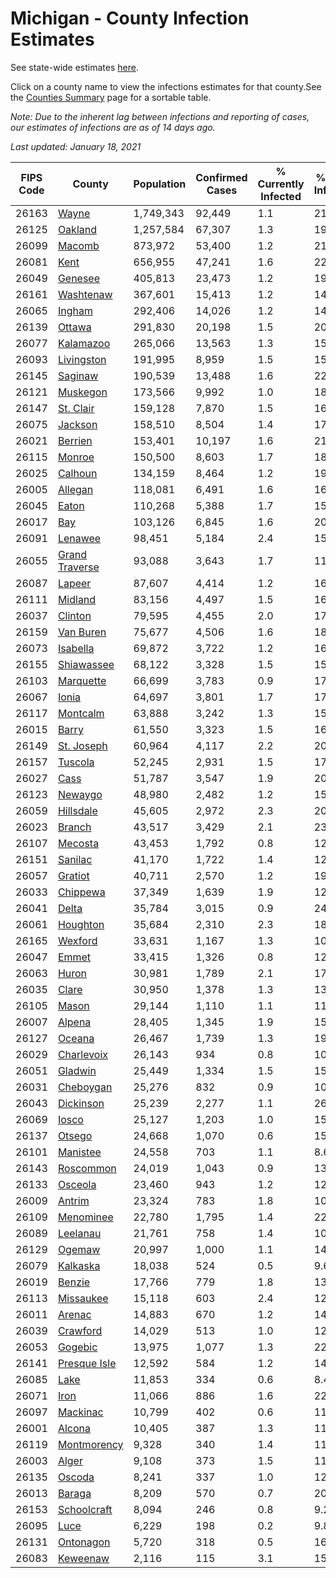 # Michigan - County Infection Estimates

See state-wide estimates [here](/infections/us-mi).

Click on a county name to view the infections estimates for that county.See the [Counties Summary](/infections/summary-counties) page for a sortable table.

*Note: Due to the inherent lag between infections and reporting of cases, our estimates of infections are as of 14 days ago.*

*Last updated: January 18, 2021*

|   FIPS Code |                           County |   Population |   Confirmed Cases |   % Currently Infected |   % Total Infected |
|-------------|----------------------------------|--------------|-------------------|------------------------|--------------------|
|       26163 |                   [Wayne](wayne) |    1,749,343 |            92,449 |                    1.1 |               21.8 |
|       26125 |               [Oakland](oakland) |    1,257,584 |            67,307 |                    1.3 |               19.9 |
|       26099 |                 [Macomb](macomb) |      873,972 |            53,400 |                    1.2 |               21.8 |
|       26081 |                     [Kent](kent) |      656,955 |            47,241 |                    1.6 |               22.4 |
|       26049 |               [Genesee](genesee) |      405,813 |            23,473 |                    1.2 |               19.5 |
|       26161 |           [Washtenaw](washtenaw) |      367,601 |            15,413 |                    1.2 |               14.4 |
|       26065 |                 [Ingham](ingham) |      292,406 |            14,026 |                    1.2 |               14.9 |
|       26139 |                 [Ottawa](ottawa) |      291,830 |            20,198 |                    1.5 |               20.9 |
|       26077 |           [Kalamazoo](kalamazoo) |      265,066 |            13,563 |                    1.3 |               15.7 |
|       26093 |         [Livingston](livingston) |      191,995 |             8,959 |                    1.5 |               15.0 |
|       26145 |               [Saginaw](saginaw) |      190,539 |            13,488 |                    1.6 |               22.7 |
|       26121 |             [Muskegon](muskegon) |      173,566 |             9,992 |                    1.0 |               18.0 |
|       26147 |           [St. Clair](st.-clair) |      159,128 |             7,870 |                    1.5 |               16.0 |
|       26075 |               [Jackson](jackson) |      158,510 |             8,504 |                    1.4 |               17.1 |
|       26021 |               [Berrien](berrien) |      153,401 |            10,197 |                    1.6 |               21.1 |
|       26115 |                 [Monroe](monroe) |      150,500 |             8,603 |                    1.7 |               18.1 |
|       26025 |               [Calhoun](calhoun) |      134,159 |             8,464 |                    1.2 |               19.4 |
|       26005 |               [Allegan](allegan) |      118,081 |             6,491 |                    1.6 |               16.6 |
|       26045 |                   [Eaton](eaton) |      110,268 |             5,388 |                    1.7 |               15.1 |
|       26017 |                       [Bay](bay) |      103,126 |             6,845 |                    1.6 |               20.5 |
|       26091 |               [Lenawee](lenawee) |       98,451 |             5,184 |                    2.4 |               15.8 |
|       26055 | [Grand Traverse](grand-traverse) |       93,088 |             3,643 |                    1.7 |               11.4 |
|       26087 |                 [Lapeer](lapeer) |       87,607 |             4,414 |                    1.2 |               16.0 |
|       26111 |               [Midland](midland) |       83,156 |             4,497 |                    1.5 |               16.5 |
|       26037 |               [Clinton](clinton) |       79,595 |             4,455 |                    2.0 |               17.5 |
|       26159 |           [Van Buren](van-buren) |       75,677 |             4,506 |                    1.6 |               18.1 |
|       26073 |             [Isabella](isabella) |       69,872 |             3,722 |                    1.2 |               16.2 |
|       26155 |         [Shiawassee](shiawassee) |       68,122 |             3,328 |                    1.5 |               15.7 |
|       26103 |           [Marquette](marquette) |       66,699 |             3,783 |                    0.9 |               17.0 |
|       26067 |                   [Ionia](ionia) |       64,697 |             3,801 |                    1.7 |               17.9 |
|       26117 |             [Montcalm](montcalm) |       63,888 |             3,242 |                    1.3 |               15.3 |
|       26015 |                   [Barry](barry) |       61,550 |             3,323 |                    1.5 |               16.2 |
|       26149 |         [St. Joseph](st.-joseph) |       60,964 |             4,117 |                    2.2 |               20.0 |
|       26157 |               [Tuscola](tuscola) |       52,245 |             2,931 |                    1.5 |               17.7 |
|       26027 |                     [Cass](cass) |       51,787 |             3,547 |                    1.9 |               20.4 |
|       26123 |               [Newaygo](newaygo) |       48,980 |             2,482 |                    1.2 |               15.2 |
|       26059 |           [Hillsdale](hillsdale) |       45,605 |             2,972 |                    2.3 |               20.7 |
|       26023 |                 [Branch](branch) |       43,517 |             3,429 |                    2.1 |               23.9 |
|       26107 |               [Mecosta](mecosta) |       43,453 |             1,792 |                    0.8 |               12.3 |
|       26151 |               [Sanilac](sanilac) |       41,170 |             1,722 |                    1.4 |               12.8 |
|       26057 |               [Gratiot](gratiot) |       40,711 |             2,570 |                    1.2 |               19.0 |
|       26033 |             [Chippewa](chippewa) |       37,349 |             1,639 |                    1.9 |               12.9 |
|       26041 |                   [Delta](delta) |       35,784 |             3,015 |                    0.9 |               24.7 |
|       26061 |             [Houghton](houghton) |       35,684 |             2,310 |                    2.3 |               18.3 |
|       26165 |               [Wexford](wexford) |       33,631 |             1,167 |                    1.3 |               10.3 |
|       26047 |                   [Emmet](emmet) |       33,415 |             1,326 |                    0.8 |               12.2 |
|       26063 |                   [Huron](huron) |       30,981 |             1,789 |                    2.1 |               17.4 |
|       26035 |                   [Clare](clare) |       30,950 |             1,378 |                    1.3 |               13.2 |
|       26105 |                   [Mason](mason) |       29,144 |             1,110 |                    1.1 |               11.3 |
|       26007 |                 [Alpena](alpena) |       28,405 |             1,345 |                    1.9 |               15.0 |
|       26127 |                 [Oceana](oceana) |       26,467 |             1,739 |                    1.3 |               19.9 |
|       26029 |         [Charlevoix](charlevoix) |       26,143 |               934 |                    0.8 |               10.9 |
|       26051 |               [Gladwin](gladwin) |       25,449 |             1,334 |                    1.5 |               15.7 |
|       26031 |           [Cheboygan](cheboygan) |       25,276 |               832 |                    0.9 |               10.1 |
|       26043 |           [Dickinson](dickinson) |       25,239 |             2,277 |                    1.1 |               26.6 |
|       26069 |                   [Iosco](iosco) |       25,127 |             1,203 |                    1.0 |               15.1 |
|       26137 |                 [Otsego](otsego) |       24,668 |             1,070 |                    0.6 |               15.2 |
|       26101 |             [Manistee](manistee) |       24,558 |               703 |                    1.1 |                8.6 |
|       26143 |           [Roscommon](roscommon) |       24,019 |             1,043 |                    0.9 |               13.3 |
|       26133 |               [Osceola](osceola) |       23,460 |               943 |                    1.2 |               12.1 |
|       26009 |                 [Antrim](antrim) |       23,324 |               783 |                    1.8 |               10.1 |
|       26109 |           [Menominee](menominee) |       22,780 |             1,795 |                    1.4 |               22.9 |
|       26089 |             [Leelanau](leelanau) |       21,761 |               758 |                    1.4 |               10.2 |
|       26129 |                 [Ogemaw](ogemaw) |       20,997 |             1,000 |                    1.1 |               14.6 |
|       26079 |             [Kalkaska](kalkaska) |       18,038 |               524 |                    0.5 |                9.6 |
|       26019 |                 [Benzie](benzie) |       17,766 |               779 |                    1.8 |               13.0 |
|       26113 |           [Missaukee](missaukee) |       15,118 |               603 |                    2.4 |               12.2 |
|       26011 |                 [Arenac](arenac) |       14,883 |               670 |                    1.2 |               14.1 |
|       26039 |             [Crawford](crawford) |       14,029 |               513 |                    1.0 |               12.6 |
|       26053 |               [Gogebic](gogebic) |       13,975 |             1,077 |                    1.3 |               22.6 |
|       26141 |     [Presque Isle](presque-isle) |       12,592 |               584 |                    1.2 |               14.1 |
|       26085 |                     [Lake](lake) |       11,853 |               334 |                    0.6 |                8.4 |
|       26071 |                     [Iron](iron) |       11,066 |               886 |                    1.6 |               22.8 |
|       26097 |             [Mackinac](mackinac) |       10,799 |               402 |                    0.6 |               11.2 |
|       26001 |                 [Alcona](alcona) |       10,405 |               387 |                    1.3 |               11.4 |
|       26119 |       [Montmorency](montmorency) |        9,328 |               340 |                    1.4 |               11.1 |
|       26003 |                   [Alger](alger) |        9,108 |               373 |                    1.5 |               11.5 |
|       26135 |                 [Oscoda](oscoda) |        8,241 |               337 |                    1.0 |               12.7 |
|       26013 |                 [Baraga](baraga) |        8,209 |               570 |                    0.7 |               20.8 |
|       26153 |       [Schoolcraft](schoolcraft) |        8,094 |               246 |                    0.8 |                9.2 |
|       26095 |                     [Luce](luce) |        6,229 |               198 |                    0.2 |                9.8 |
|       26131 |           [Ontonagon](ontonagon) |        5,720 |               318 |                    0.5 |               16.4 |
|       26083 |             [Keweenaw](keweenaw) |        2,116 |               115 |                    3.1 |               15.3 |